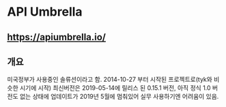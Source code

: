 # API Umbrella

## https://apiumbrella.io/

## 개요
미국정부가 사용중인 솔류션이라고 함. 2014-10-27 부터 시작된 프로젝트로(tyk와 비슷한 시기에 시작) 최신버전은 2019-05-14에 릴리스 된 0.15.1 버전, 아직 정식 1.0 버전도 없는 상태에 업데이트가 2019년 5월에 멈춰있어 실무 사용하기엔 어려움이 있음.
